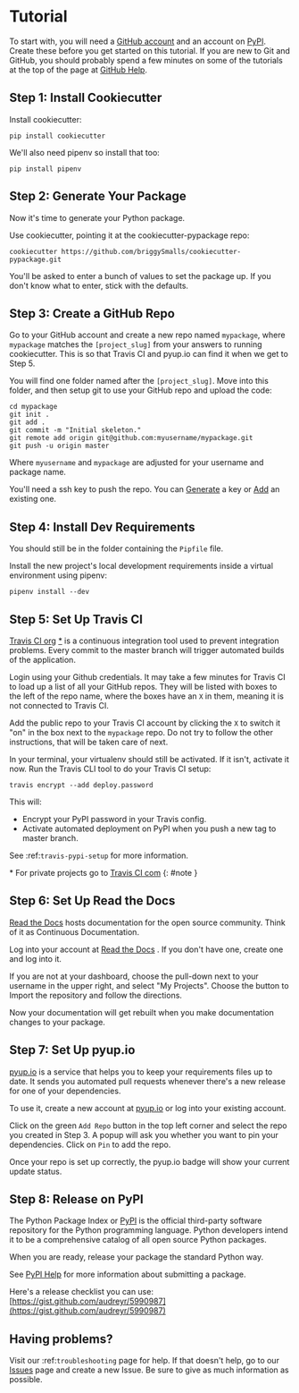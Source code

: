 # Tutorial

To start with, you will need a [GitHub account] and an account on [PyPI].
Create these before you get started on this tutorial.
If you are new to Git and GitHub,
you should probably spend a few minutes on some of the tutorials at the top of the page at [GitHub Help].

## Step 1: Install Cookiecutter

Install cookiecutter:

```console
pip install cookiecutter
```

We'll also need pipenv so install that too:

```console
pip install pipenv
```

## Step 2: Generate Your Package

Now it's time to generate your Python package.

Use cookiecutter, pointing it at the cookiecutter-pypackage repo:

```console
cookiecutter https://github.com/briggySmalls/cookiecutter-pypackage.git
```

You'll be asked to enter a bunch of values to set the package up.
If you don't know what to enter, stick with the defaults.

## Step 3: Create a GitHub Repo

Go to your GitHub account and create a new repo named `mypackage`,
where `mypackage` matches the `[project_slug]` from your answers to running cookiecutter.
This is so that Travis CI and pyup.io can find it when we get to Step 5.

You will find one folder named after the `[project_slug]`. Move into this folder,
and then setup git to use your GitHub repo and upload the code:

```console
cd mypackage
git init .
git add .
git commit -m "Initial skeleton."
git remote add origin git@github.com:myusername/mypackage.git
git push -u origin master
```

Where `myusername` and `mypackage` are adjusted for your username and package name.

You'll need a ssh key to push the repo. You can [Generate] a key or [Add] an existing one.

## Step 4: Install Dev Requirements

You should still be in the folder containing the `Pipfile` file.

Install the new project's local development requirements inside a virtual environment using pipenv:

```console
pipenv install --dev
```

## Step 5: Set Up Travis CI

[Travis CI org] [*](#note) is a continuous integration tool used to prevent integration problems.
Every commit to the master branch will trigger automated builds of the application.

Login using your Github credentials.
It may take a few minutes for Travis CI to load up a list of all your GitHub repos.
They will be listed with boxes to the left of the repo name,
where the boxes have an `X` in them, meaning it is not connected to Travis CI.

Add the public repo to your Travis CI account by clicking the `X` to switch it "on" in the box next to the `mypackage` repo.
Do not try to follow the other instructions, that will be taken care of next.

In your terminal, your virtualenv should still be activated.
If it isn't, activate it now. Run the Travis CLI tool to do your Travis CI setup:

```console
travis encrypt --add deploy.password
```

This will:

- Encrypt your PyPI password in your Travis config.
- Activate automated deployment on PyPI when you push a new tag to master branch.

See :ref:`travis-pypi-setup` for more information.

\* For private projects go to [Travis CI com]
{: #note }

## Step 6: Set Up Read the Docs

[Read the Docs] hosts documentation for the open source community. Think of it as Continuous Documentation.

Log into your account at [Read the Docs] . If you don't have one, create one and log into it.

If you are not at your dashboard,
choose the pull-down next to your username in the upper right,
and select "My Projects".
Choose the button to Import the repository and follow the directions.

Now your documentation will get rebuilt when you make documentation changes to your package.

## Step 7: Set Up pyup.io

[pyup.io] is a service that helps you to keep your requirements files up to date. It sends you automated
pull requests whenever there's a new release for one of your dependencies.

To use it, create a new account at [pyup.io] or log into your existing account.

Click on the green `Add Repo` button in the top left corner and select the repo you created in Step 3. A popup will
ask you whether you want to pin your dependencies. Click on `Pin` to add the repo.

Once your repo is set up correctly, the pyup.io badge will show your current update status.

## Step 8: Release on PyPI

The Python Package Index or [PyPI] is the official third-party software repository for the Python programming language.
Python developers intend it to be a comprehensive catalog of all open source Python packages.

When you are ready, release your package the standard Python way.

See [PyPI Help] for more information about submitting a package.

Here's a release checklist you can use: [https://gist.github.com/audreyr/5990987](https://gist.github.com/audreyr/5990987)

<!-- markdownlint-disable no-trailing-punctuation -->
## Having problems?
<!-- markdownlint-enable no-trailing-punctuation -->

Visit our :ref:`troubleshooting` page for help.
If that doesn't help, go to our [Issues] page and create a new Issue. Be sure to give as much information as possible.

[GitHub account]: https://github.com/
[PyPI]: https://pypi.python.org/pypi
[GitHub Help]: https://help.github.com/
[Generate]: https://help.github.com/articles/generating-a-new-ssh-key-and-adding-it-to-the-ssh-agent/
[Add]: https://help.github.com/articles/adding-a-new-ssh-key-to-your-github-account/
[Travis CI org]: https://travis-ci.org/
[Travis CI com]: https://travis-ci.com/
[Read the Docs]: https://readthedocs.org/
[pyup.io]: https://pyup.io/
[PyPI]: https://pypi.python.org/pypi
[PyPI Help]: http://peterdowns.com/posts/first-time-with-pypi.html
[Issues]: https://github.com/audreyr/cookiecutter-pypackage/issues
